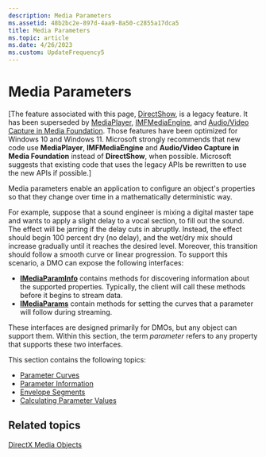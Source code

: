 ```yaml
---
description: Media Parameters
ms.assetid: 48b2bc2e-897d-4aa9-8a50-c2855a17dca5
title: Media Parameters
ms.topic: article
ms.date: 4/26/2023
ms.custom: UpdateFrequency5
---
```


# Media Parameters

\[The feature associated with this page, [DirectShow](/windows/win32/directshow/directshow), is a legacy feature. It has been superseded by [MediaPlayer](/uwp/api/Windows.Media.Playback.MediaPlayer), [IMFMediaEngine](/windows/win32/api/mfmediaengine/nn-mfmediaengine-imfmediaengine), and [Audio/Video Capture in Media Foundation](windows/win32/medfound/audio-video-capture-in-media-foundation). Those features have been optimized for Windows 10 and Windows 11. Microsoft strongly recommends that new code use **MediaPlayer**, **IMFMediaEngine** and **Audio/Video Capture in Media Foundation** instead of **DirectShow**, when possible. Microsoft suggests that existing code that uses the legacy APIs be rewritten to use the new APIs if possible.\]

Media parameters enable an application to configure an object's properties so that they change over time in a mathematically deterministic way.

For example, suppose that a sound engineer is mixing a digital master tape and wants to apply a slight delay to a vocal section, to fill out the sound. The effect will be jarring if the delay cuts in abruptly. Instead, the effect should begin 100 percent dry (no delay), and the wet/dry mix should increase gradually until it reaches the desired level. Moreover, this transition should follow a smooth curve or linear progression. To support this scenario, a DMO can expose the following interfaces:

-   [**IMediaParamInfo**](/previous-versions/windows/desktop/api/Medparam/nn-medparam-imediaparaminfo) contains methods for discovering information about the supported properties. Typically, the client will call these methods before it begins to stream data.
-   [**IMediaParams**](/previous-versions/windows/desktop/api/Medparam/nn-medparam-imediaparams) contain methods for setting the curves that a parameter will follow during streaming.

These interfaces are designed primarily for DMOs, but any object can support them. Within this section, the term *parameter* refers to any property that supports these two interfaces.

This section contains the following topics:

-   [Parameter Curves](parameter-curves.md)
-   [Parameter Information](parameter-information.md)
-   [Envelope Segments](envelope-segments.md)
-   [Calculating Parameter Values](calculating-parameter-values.md)

## Related topics

<dl> <dt>

[DirectX Media Objects](directx-media-objects.md)
</dt> </dl>

 

 



